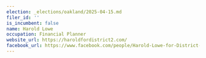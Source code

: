 ```yaml
---
election: _elections/oakland/2025-04-15.md
filer_id: ''
is_incumbent: false
name: Harold Lowe
occupation: Financial Planner
website_url: https://haroldfordistrict2.com/
facebook_url: https://www.facebook.com/people/Harold-Lowe-for-District-2-City-Council/100084465441014/
---
```

